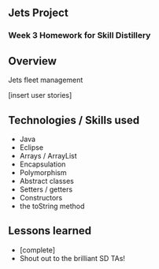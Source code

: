 ## Jets Project 

### Week 3 Homework for Skill Distillery 

## Overview 

Jets fleet management 

[insert user stories] 



## Technologies / Skills used 
* Java 
* Eclipse 
* Arrays / ArrayList 
* Encapsulation 
* Polymorphism 
* Abstract classes 
* Setters / getters 
* Constructors 
* the toString method 

## Lessons learned 
* [complete] 
* Shout out to the brilliant SD TAs! 
